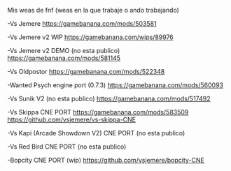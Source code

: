 Mis weas de fnf (weas en la que trabaje o ando trabajando)

-Vs Jemere
https://gamebanana.com/mods/503581

-Vs Jemere v2 WIP
https://gamebanana.com/wips/89976

-Vs Jemere v2 DEMO (no esta publico)
https://gamebanana.com/mods/581145

-Vs Oldpostor
https://gamebanana.com/mods/522348

-Wanted Psych engine port (0.7.3)
https://gamebanana.com/mods/560093

-Vs Sunik V2 (no esta publico)
https://gamebanana.com/mods/517492

-Vs Skippa CNE PORT
https://gamebanana.com/mods/583509
https://github.com/vsjemere/vs-skippa-CNE

-Vs Kapi (Arcade Showdown V2) CNE PORT (no esta publico)

-Vs Red Bird CNE PORT (no esta publico)

-Bopcity CNE PORT (wip)
https://github.com/vsjemere/bopcity-CNE
